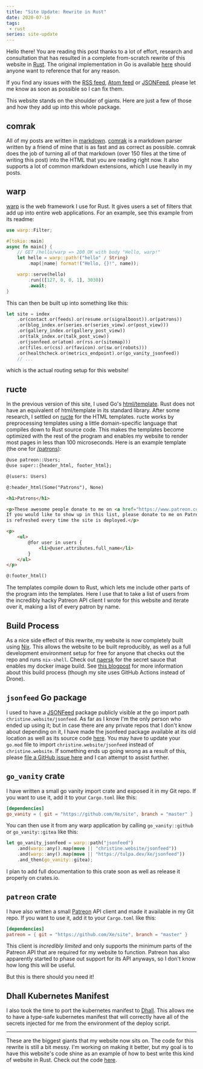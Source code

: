 ```yaml
---
title: "Site Update: Rewrite in Rust"
date: 2020-07-16
tags:
 - rust
series: site-update
---
```


Hello there! You are reading this post thanks to a lot of effort, research and
consultation that has resulted in a complete from-scratch rewrite of this
website in [Rust](https://rust-lang.org). The original implementation in Go is
available [here](https://github.com/Xe/site/releases/tag/v1.5.0) should anyone
want to reference that for any reason.

If you find any issues with the [RSS feed](/blog.rss), [Atom feed](/blog.atom)
or [JSONFeed](/blog.json), please let me know as soon as possible so I can fix
them.

This website stands on the shoulder of giants. Here are just a few of those and
how they add up into this whole package.

## comrak

All of my posts are written in
[markdown](https://github.com/Xe/site/blob/master/blog/all-there-is-is-now-2019-05-25.markdown).
[comrak](https://github.com/kivikakk/comrak) is a markdown parser written by a
friend of mine that is as fast and as correct as possible. comrak does the job
of turning all of that markdown (over 150 files at the time of writing this
post) into the HTML that you are reading right now. It also supports a lot of
common markdown extensions, which I use heavily in my posts.

## warp

[warp](https://github.com/seanmonstar/warp) is the web framework I use for Rust.
It gives users a set of filters that add up into entire web applications. For an
example, see this example from its readme:

```rust
use warp::Filter;

#[tokio::main]
async fn main() {
    // GET /hello/warp => 200 OK with body "Hello, warp!"
    let hello = warp::path!("hello" / String)
        .map(|name| format!("Hello, {}!", name));

    warp::serve(hello)
        .run(([127, 0, 0, 1], 3030))
        .await;
}
```

This can then be built up into something like this:

```rust
let site = index
    .or(contact.or(feeds).or(resume.or(signalboost)).or(patrons))
    .or(blog_index.or(series.or(series_view).or(post_view)))
    .or(gallery_index.or(gallery_post_view))
    .or(talk_index.or(talk_post_view))
    .or(jsonfeed.or(atom).or(rss.or(sitemap)))
    .or(files.or(css).or(favicon).or(sw.or(robots)))
    .or(healthcheck.or(metrics_endpoint).or(go_vanity_jsonfeed))
    // ...
```

which is the actual routing setup for this website!

## ructe

In the previous version of this site, I used Go's
[html/template](https://pkg.go.dev/html/template). Rust does not have an
equivalent of html/template in its standard library. After some research, I
settled on [ructe](https://github.com/kaj/ructe) for the HTML templates. ructe
works by preprocessing templates using a little domain-specific language that
compiles down to Rust source code. This makes the templates become optimized
with the rest of the program and enables my website to render most pages in less
than 100 microseconds. Here is an example template (the one for
[/patrons](/patrons)):

```html
@use patreon::Users;
@use super::{header_html, footer_html};

@(users: Users)

@:header_html(Some("Patrons"), None)

<h1>Patrons</h1>

<p>These awesome people donate to me on <a href="https://www.patreon.com/cadey">Patreon</a>.
If you would like to show up in this list, please donate to me on Patreon. This
is refreshed every time the site is deployed.</p>

<p>
    <ul>
        @for user in users {
            <li>@user.attributes.full_name</li>
        }
    </ul>
</p>

@:footer_html()
```

The templates compile down to Rust, which lets me include other parts of the
program into the templates. Here I use that to take a list of users from the
incredibly hacky Patreon API client I wrote for this website and iterate over
it, making a list of every patron by name.

## Build Process

As a nice side effect of this rewrite, my website is now completely built using
[Nix](https://nixos.org/). This allows the website to be built reproducibly, as
well as a full development environment setup for free for anyone that checks out
the repo and runs `nix-shell`. Check out
[naersk](https://github.com/nmattia/naersk) for the secret sauce that enables my
docker image build. See [this blogpost](/blog/drone-kubernetes-cd-2020-07-10)
for more information about this build process (though my site uses GitHub
Actions instead of Drone).

## `jsonfeed` Go package

I used to have a [JSONFeed](https://www.jsonfeed.org/) package publicly visible
at the go import path `christine.website/jsonfeed`. As far as I know I'm the
only person who ended up using it; but in case there are any private repos that
I don't know about depending on it, I have made the jsonfeed package available
at its old location as well as its source code
[here](https://tulpa.dev/Xe/jsonfeed). You may have to update your `go.mod` file
to import `christine.website/jsonfeed` instead of `christine.website`. If
something ends up going wrong as a result of this, please [file a GitHub issue
here](https://github.com/Xe/site/issues/new) and I can attempt to assist
further.

## `go_vanity` crate

I have written a small go vanity import crate and exposed it in my Git repo. If
you want to use it, add it to your `Cargo.toml` like this:

```toml
[dependencies]
go_vanity = { git = "https://github.com/Xe/site", branch = "master" }
```

You can then use it from any warp application by calling `go_vanity::github` or
`go_vanity::gitea` like this:

```rust
let go_vanity_jsonfeed = warp::path("jsonfeed")
    .and(warp::any().map(move || "christine.website/jsonfeed"))
    .and(warp::any().map(move || "https://tulpa.dev/Xe/jsonfeed"))
    .and_then(go_vanity::gitea);
```

I plan to add full documentation to this crate soon as well as release it
properly on crates.io.

## `patreon` crate

I have also written a small [Patreon](https://www.patreon.com/) API client and
made it available in my Git repo. If you want to use it, add it to your
`Cargo.toml` like this:

```toml
[dependencies]
patreon = { git = "https://github.com/Xe/site", branch = "master" }
```

This client is _incredibly limited_ and only supports the minimum parts of the
Patreon API that are required for my website to function. Patreon has also
apparently started to phase out support for its API anyways, so I don't know how
long this will be useful.

But this is there should you need it!

## Dhall Kubernetes Manifest

I also took the time to port the kubernetes manifest to
[Dhall](https://dhall-lang.org/). This allows me to have a type-safe kubernetes
manifest that will correctly have all of the secrets injected for me from the
environment of the deploy script.

---

These are the biggest giants that my website now sits on. The code for this
rewrite is still a bit messy. I'm working on making it better, but my goal is to
have this website's code shine as an example of how to best write this kind of
website in Rust. Check out the code [here](https://github.com/Xe/site).
